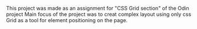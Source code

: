 This project was made as an assignment for "CSS Grid section" of the Odin project
Main focus of the project was to creat complex layout using only css Grid as a tool
for element positioning on the page.
